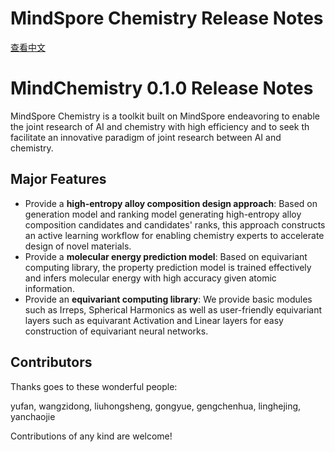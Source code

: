 # **MindSpore Chemistry Release Notes**

[查看中文](./RELEASE_CN.md)

# **MindChemistry 0.1.0 Release Notes**

MindSpore Chemistry is a toolkit built on MindSpore endeavoring to enable the joint research of AI and chemistry with high efficiency and to seek th facilitate an innovative paradigm of joint research between AI and chemistry.

## **Major Features**

* Provide a **high-entropy alloy composition design approach**: Based on generation model and ranking model generating high-entropy alloy composition candidates and candidates' ranks, this approach constructs an active learning workflow for enabling chemistry experts to accelerate design of novel materials.
* Provide a **molecular energy prediction model**: Based on equivariant computing library, the property prediction model is trained effectively and infers molecular energy with high accuracy given atomic information. 
* Provide an **equivariant computing library**: We provide basic modules such as Irreps, Spherical Harmonics as well as user-friendly equivariant layers such as equivarant Activation and Linear layers for easy construction of equivariant neural networks.


## **Contributors**

Thanks goes to these wonderful people:

yufan, wangzidong, liuhongsheng, gongyue, gengchenhua, linghejing, yanchaojie

Contributions of any kind are welcome!



